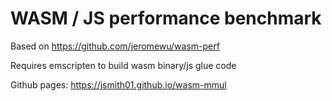 # WASM / JS performance benchmark

Based on https://github.com/jeromewu/wasm-perf

Requires emscripten to build wasm binary/js glue code

Github pages: https://jsmith01.github.io/wasm-mmul
